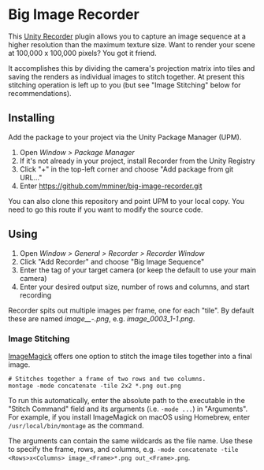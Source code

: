# Big Image Recorder

This [Unity Recorder](https://docs.unity3d.com/Manual/com.unity.recorder.html)
plugin allows you to capture an image sequence at a higher resolution than the
maximum texture size. Want to render your scene at 100,000 x 100,000 pixels? You
got it friend.

It accomplishes this by dividing the camera's projection matrix into tiles and
saving the renders as individual images to stitch together. At present this
stitching operation is left up to you (but see "Image Stitching" below for
recommendations).


## Installing

Add the package to your project via the Unity Package Manager (UPM).

1. Open *Window > Package Manager*
2. If it's not already in your project, install Recorder from the Unity Registry
3. Click "+" in the top-left corner and choose "Add package from git URL..."
4. Enter https://github.com/mminer/big-image-recorder.git

You can also clone this repository and point UPM to your local copy. You need to
go this route if you want to modify the source code.


## Using

1. Open *Window > General > Recorder > Recorder Window*
2. Click "Add Recorder" and choose "Big Image Sequence"
3. Enter the tag of your target camera (or keep the default to use your main camera)
4. Enter your desired output size, number of rows and columns, and start recording

Recorder spits out multiple images per frame, one for each "tile". By default
these are named *image_<Frame>_<Tile Row>-<Tile Column>.png*, e.g.
*image_0003_1-1.png*.

### Image Stitching

[ImageMagick](https://imagemagick.org) offers one option to stitch the image
tiles together into a final image.

    # Stitches together a frame of two rows and two columns.
    montage -mode concatenate -tile 2x2 *.png out.png

To run this automatically, enter the absolute path to the executable in the
"Stitch Command" field and its arguments (i.e. `-mode ...`) in "Arguments". For
example, if you install ImageMagick on macOS using Homebrew, enter
`/usr/local/bin/montage` as the command.

The arguments can contain the same wildcards as the file name. Use these to
specify the frame, rows, and columns, e.g. `-mode concatenate -tile
<Rows>x<Columns> image_<Frame>*.png out_<Frame>.png`.
